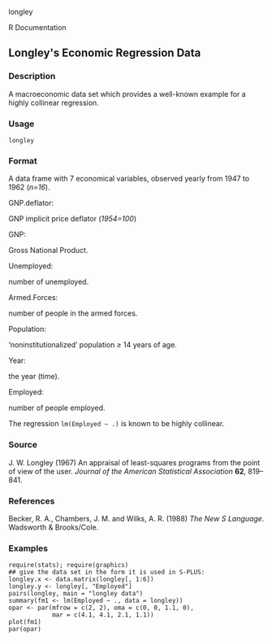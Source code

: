 longley

R Documentation

## Longley's Economic Regression Data

### Description

A macroeconomic data set which provides a well-known example for a highly
collinear regression.

### Usage

    longley

### Format

A data frame with 7 economical variables, observed yearly from 1947 to 1962
(_n=16_).

GNP.deflator:

GNP implicit price deflator (_1954=100_)

GNP:

Gross National Product.

Unemployed:

number of unemployed.

Armed.Forces:

number of people in the armed forces.

Population:

‘noninstitutionalized’ population _≥_ 14 years of age.

Year:

the year (time).

Employed:

number of people employed.

The regression `lm(Employed ~ .)` is known to be highly collinear.

### Source

J. W. Longley (1967) An appraisal of least-squares programs from the point of
view of the user. _Journal of the American Statistical Association_ **62**,
819–841.

### References

Becker, R. A., Chambers, J. M. and Wilks, A. R. (1988) _The New S Language_.
Wadsworth & Brooks/Cole.

### Examples

    
    require(stats); require(graphics)
    ## give the data set in the form it is used in S-PLUS:
    longley.x <- data.matrix(longley[, 1:6])
    longley.y <- longley[, "Employed"]
    pairs(longley, main = "longley data")
    summary(fm1 <- lm(Employed ~ ., data = longley))
    opar <- par(mfrow = c(2, 2), oma = c(0, 0, 1.1, 0),
                mar = c(4.1, 4.1, 2.1, 1.1))
    plot(fm1)
    par(opar)

